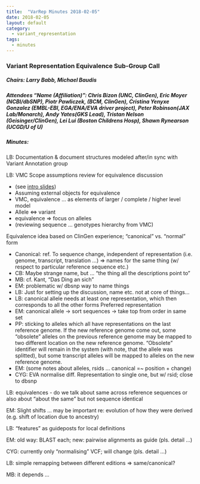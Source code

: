 ```yaml
---
title:  "VarRep Minutes 2018-02-05"
date: 2018-02-05
layout: default
category:
  - variant_representation
tags:
  - minutes
---
```


### Variant Representation Equivalence Sub-Group Call
##### Chairs: Larry Babb, Michael Baudis
##### Attendees “Name (Affiliation)”: Chris Bizon (UNC, ClinGen), Eric Moyer (NCBI/dbSNP), Piotr Pawliczek, (BCM, ClinGen), Cristina Yenyxe Gonzalez (EMBL-EBI, EGA/ENA/EVA driver project), Peter Robinson(JAX Lab/Monarch), Andy Yates(GKS Lead), Tristan Nelson (Geisinger/ClinGen), Lei Lui (Boston Childrens Hosp), Shawn Rynearson (UCGD/U of U)

##### Minutes:

LB: Documentation & document structures modeled after/in sync with Variant Annotation group

LB: VMC Scope assumptions review for equivalence discussion
- (see [intro slides](https://docs.google.com/presentation/d/16z3dP1BDvCOWjwGxO10gAw6JKQ0Sn9Zbc9KBP5qOhzc/edit?usp=sharing))
- Assuming external objects for equivalence
- VMC, equivalence … as elements of larger / complete / higher level model
- Allele ⇔ variant
- equivalence => focus on alleles
- (reviewing sequence … genotypes hierarchy from VMC)

Equivalence idea based on ClinGen experience; “canonical” vs. “normal” form
- Canonical: ref. To sequence change, independent of representation (i.e. genome, transcript, translation …) => names for the same thing (w/ respect to particular reference sequence etc.)
- CB: Maybe strange name, but … “the thing all the descriptions point to”
- MB: cf. Kant, “Das Ding an sich”
- EM: problematic w/ dbsnp way to name things
- LB: Just for setting up the discussion, name etc. not at core of things…
- LB: canonical allele needs at least one representation, which then corresponds to all the other forms
Preferred representation
- EM: canonical allele -> sort sequences -> take top from order in same set
- PP: sticking to alleles which all have representations on the last reference genome. If the new reference genome come out, some “obsolete” alleles on the previous reference genome may be mapped to two different location on the new reference genome. “Obsolete” identifier will remain in the system (with note, that the allele was splitted), but some transcript alleles will be mapped to alleles on the new reference genome.
- EM: (some notes about alleles, rsids … canonical =~ position + change)
- CYG: EVA normalise diff. Representation to single one, but w/ rsid; close to dbsnp

LB: equivalences - do we talk about same across reference sequences or also about “about the same” but not sequence identical

EM: Slight shifts … may be important re: evolution of how they were derived (e.g. shift of location due to ancestry)

LB: “features” as guideposts for local definitions

EM: old way: BLAST each; new: pairwise alignments as guide (pls. detail …)

CYG: currently only “normalising” VCF; will change (pls. detail …)

LB: simple remapping between different editions => same/canonical?

MB: it depends …
